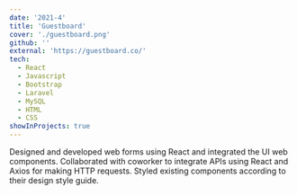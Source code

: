 ```yaml
---
date: '2021-4'
title: 'Guestboard'
cover: './guestboard.png'
github: ''
external: 'https://guestboard.co/'
tech:
  - React
  - Javascript
  - Bootstrap
  - Laravel
  - MySQL
  - HTML
  - CSS
showInProjects: true
---
```


Designed and developed web forms using React and integrated the UI web components.
Collaborated with coworker to integrate APIs using React and Axios for making HTTP requests.
Styled existing components according to their design style guide.
